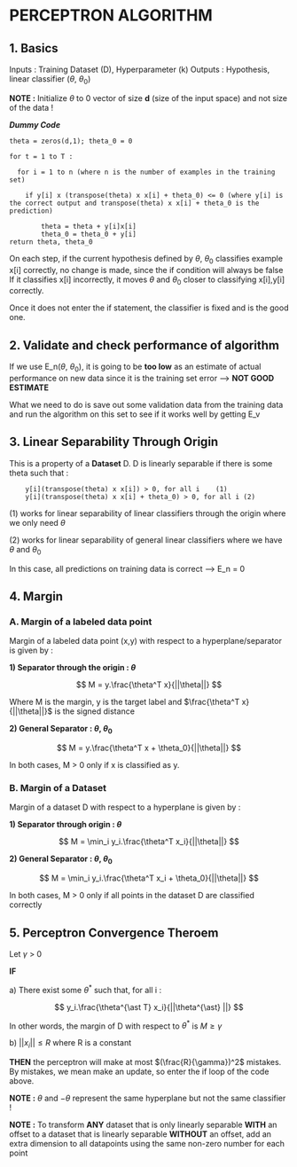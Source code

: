 # PERCEPTRON ALGORITHM

## 1. Basics 

Inputs : Training Dataset (D), Hyperparameter (k)
Outputs : Hypothesis, linear classifier ($\theta$, $\theta_0$)

**NOTE :** Initialize $\theta$ to 0 vector of size **d** (size of the input space) and not size of the data !

***Dummy Code***
```
theta = zeros(d,1); theta_0 = 0

for t = 1 to T :

  for i = 1 to n (where n is the number of examples in the training set)
  
    if y[i] x (transpose(theta) x x[i] + theta_0) <= 0 (where y[i] is the correct output and transpose(theta) x x[i] + theta_0 is the prediction)
    
        theta = theta + y[i]x[i]
        theta_0 = theta_0 + y[i]
return theta, theta_0
```
On each step, if the current hypothesis defined by $\theta$, $\theta_0$ classifies example x[i] correctly, no change is made, since the if condition will always be false
If it classifies x[i] incorrectly, it moves $\theta$ and $\theta_0$ closer to classifying x[i],y[i] correctly.

Once it does not enter the if statement, the classifier is fixed and is the good one.

## 2. Validate and check performance of algorithm 

If we use E_n($\theta$, $\theta_0$), it is going to be **too low** as an estimate of actual performance on new data since it is the training set error --> **NOT GOOD ESTIMATE**

What we need to do is save out some validation data from the training data and run the algorithm on this set to see if it works well by getting E_v

## 3. Linear Separability Through Origin

This is a property of a **Dataset** D. D is linearly separable if there is some theta such that :

        y[i](transpose(theta) x x[i]) > 0, for all i    (1)
        y[i](transpose(theta) x x[i] + theta_0) > 0, for all i (2)

(1) works for linear separability of linear classifiers through the origin where we only need $\theta$

(2) works for linear separability of general linear classifiers where we have $\theta$ and $\theta_0$ 

In this case, all predictions on training data is correct --> E_n = 0

## 4. Margin
### A. Margin of a labeled data point 

Margin of a labeled data point (x,y) with respect to a hyperplane/separator is given by :

**1) Separator through the origin : $\theta$**

$$
M = y.\frac{\theta^T x}{||\theta||}
$$

Where M is the margin, y is the target label and $\frac{\theta^T x}{||\theta||}$ is the signed distance

**2) General Separator : $\theta$, $\theta_0$**

$$
M = y.\frac{\theta^T x + \theta_0}{||\theta||}
$$

In both cases, M > 0 only if x is classified as y.

### B. Margin of a Dataset

Margin of a dataset D with respect to a hyperplane is given by :

**1) Separator through origin : $\theta$**

$$
M = \min_i y_i.\frac{\theta^T x_i}{||\theta||}
$$

**2) General Separator : $\theta$, $\theta_0$**

$$
M = \min_i y_i.\frac{\theta^T x_i + \theta_0}{||\theta||}
$$

In both cases, M > 0 only if all points in the dataset D are classified correctly


## 5. Perceptron Convergence Theroem 

Let $\gamma$ > 0 

**IF** 

  a) There exist some $\theta^*$ such that, for all i :
  
$$
y_i.\frac{\theta^{\ast T} x_i}{||\theta^{\ast} ||} 
$$

In other words, the margin of D with respect to $\theta^{\ast}$ is $M \geq \gamma$

  b) $||x_i|| \leq R$ where R is a constant

  **THEN** the perceptron will make at most $(\frac{R}{\gamma})^2$ mistakes. By mistakes, we mean make an update, so enter the if loop of the code above.

  **NOTE :** $\theta$ and $-\theta$ represent the same hyperplane but not the same classifier !

  **NOTE :** To transform **ANY** dataset that is only linearly separable **WITH** an offset to a dataset that is linearly separable **WITHOUT** an offset, add an extra dimension to all 
  datapoints using the same non-zero number for each point

